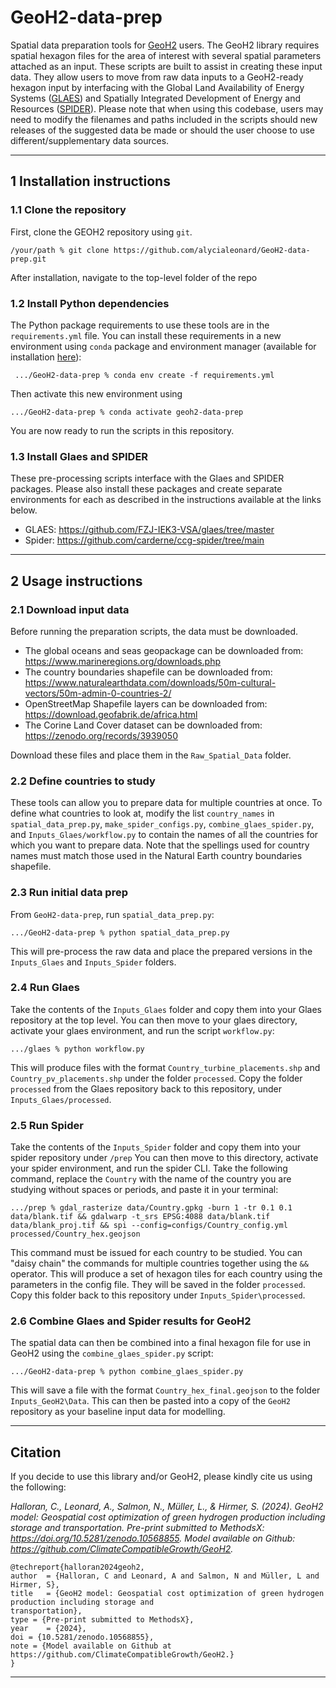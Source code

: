 # GeoH2-data-prep
Spatial data preparation tools for [GeoH2](https://github.com/ClimateCompatibleGrowth/GeoH2) users. 
The GeoH2 library requires spatial hexagon files for the area of interest with several spatial parameters attached as an input. 
These scripts are built to assist in creating these input data. 
They allow users to move from raw data inputs to a GeoH2-ready hexagon input by interfacing with the Global Land Availability of Energy Systems ([GLAES](https://github.com/FZJ-IEK3-VSA/glaes/tree/master/)) and Spatially Integrated Development of Energy and Resources ([SPIDER](https://github.com/carderne/ccg-spider/tree/main)).
Please note that when using this codebase, users may need to modify the filenames and paths included in the scripts should new releases of the suggested data be made or should the user choose to use different/supplementary data sources.
___
## 1 Installation instructions

### 1.1 Clone the repository
First, clone the GEOH2 repository using `git`.

`/your/path % git clone https://github.com/alycialeonard/GeoH2-data-prep.git`

After installation, navigate to the top-level folder of the repo

### 1.2 Install Python dependencies
The Python package requirements to use these tools are in the `requirements.yml` file. 
You can install these requirements in a new environment using `conda` package and environment manager (available for installation [here](https://docs.conda.io/en/latest/miniconda.html)): 

` .../GeoH2-data-prep % conda env create -f requirements.yml`

Then activate this new environment using

`.../GeoH2-data-prep % conda activate geoh2-data-prep`

You are now ready to run the scripts in this repository.

### 1.3 Install Glaes and SPIDER

These pre-processing scripts interface with the Glaes and SPIDER packages.
Please also install these packages and create separate environments for each as described in the instructions available at the links below. 
- GLAES: https://github.com/FZJ-IEK3-VSA/glaes/tree/master
- Spider: https://github.com/carderne/ccg-spider/tree/main
___
## 2 Usage instructions

### 2.1 Download input data

Before running the preparation scripts, the data must be downloaded. 

- The global oceans and seas geopackage can be downloaded from: https://www.marineregions.org/downloads.php
- The country boundaries shapefile can be downloaded from: https://www.naturalearthdata.com/downloads/50m-cultural-vectors/50m-admin-0-countries-2/
- OpenStreetMap Shapefile layers can be downloaded from: https://download.geofabrik.de/africa.html
- The Corine Land Cover dataset can be downloaded from: https://zenodo.org/records/3939050

Download these files and place them in the `Raw_Spatial_Data` folder.

### 2.2 Define countries to study

These tools can allow you to prepare data for multiple countries at once. 
To define what countries to look at, modify the list `country_names` in `spatial_data_prep.py`, `make_spider_configs.py`, `combine_glaes_spider.py`, and `Inputs_Glaes/workflow.py` to contain the names of all the countries for which you want to prepare data.
Note that the spellings used for country names must match those used in the Natural Earth country boundaries shapefile. 

### 2.3 Run initial data prep

From `GeoH2-data-prep`, run `spatial_data_prep.py`:

`.../GeoH2-data-prep % python spatial_data_prep.py`

This will pre-process the raw data and place the prepared versions in the `Inputs_Glaes` and `Inputs_Spider` folders.

### 2.4 Run Glaes

Take the contents of the `Inputs_Glaes` folder and copy them into your Glaes repository at the top level.
You can then move to your glaes directory, activate your glaes environment, and run the script `workflow.py`:

`.../glaes % python workflow.py`

This will produce files with the format `Country_turbine_placements.shp` and `Country_pv_placements.shp` under the folder `processed`.
Copy the folder `processed` from the Glaes repository back to this repository, under `Inputs_Glaes/processed`.

### 2.5 Run Spider

Take the contents of the `Inputs_Spider` folder and copy them into your spider repository under `/prep`
You can then move to this directory, activate your spider environment, and run the spider CLI. 
Take the following command, replace the `Country` with the name of the country you are studying without spaces or periods, and paste it in your terminal:

`.../prep % gdal_rasterize data/Country.gpkg -burn 1 -tr 0.1 0.1 data/blank.tif && gdalwarp -t_srs EPSG:4088 data/blank.tif data/blank_proj.tif && spi --config=configs/Country_config.yml processed/Country_hex.geojson`

This command must be issued for each country to be studied. 
You can "daisy chain" the commands for multiple countries together using the `&&` operator.
This will produce a set of hexagon tiles for each country using the parameters in the config file.
They will be saved in the folder `processed`.
Copy this folder back to this repository under `Inputs_Spider\processed`.

### 2.6 Combine Glaes and Spider results for GeoH2

The spatial data can then be combined into a final hexagon file for use in GeoH2 using the `combine_glaes_spider.py` script:

`.../GeoH2-data-prep % python combine_glaes_spider.py`

This will save a file with the format `Country_hex_final.geojson` to the folder `Inputs_GeoH2\Data`.
This can then be pasted into a copy of the `GeoH2` repository as your baseline input data for modelling. 
___

## Citation

If you decide to use this library and/or GeoH2, please kindly cite us using the following: 

*Halloran, C., Leonard, A., Salmon, N., Müller, L., & Hirmer, S. (2024). 
GeoH2 model: Geospatial cost optimization of green hydrogen production including storage and transportation. 
Pre-print submitted to MethodsX: https://doi.org/10.5281/zenodo.10568855. 
Model available on Github: https://github.com/ClimateCompatibleGrowth/GeoH2.*

```commandline
@techreport{halloran2024geoh2,
author  = {Halloran, C and Leonard, A and Salmon, N and Müller, L and Hirmer, S},
title   = {GeoH2 model: Geospatial cost optimization of green hydrogen production including storage and
transportation},
type = {Pre-print submitted to MethodsX},
year    = {2024},
doi = {10.5281/zenodo.10568855},
note = {Model available on Github at https://github.com/ClimateCompatibleGrowth/GeoH2.}
}
```
___

